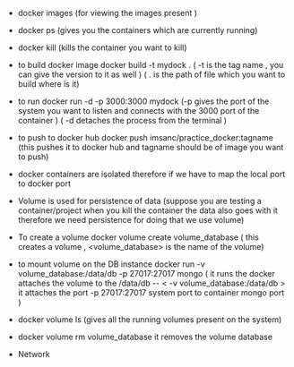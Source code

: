  - docker images 
 (for viewing the images present )

 - docker ps 
 (gives you the containers which are currently running)
 
- docker kill <container-id>
(kills the container you want to kill)

- to build docker image
  docker build -t mydock .
( -t is the tag name , you can give the version to it as well )
( . is the path of file which you want to build where is it)

- to run
 docker run -d -p 3000:3000 mydock 
 (-p gives the port of the system you want to listen and connects with the 3000 port of the container )
 ( -d detaches the process from the terminal )

- to push to docker hub
docker push imsanc/practice_docker:tagname
(this pushes it to docker hub and tagname should be of image you want to push)

- docker containers are isolated therefore if we have to map the local port to docker port

- Volume is used for persistence of data (suppose you are testing a container/project when you kill the container the data also goes with it therefore we need persistence for doing that we use volume)

- To create a volume
docker volume create volume_database
( this creates a volume , <volume_database> is the name of the volume)

- to mount volume on the DB instance
docker run -v volume_database:/data/db -p 27017:27017 mongo
( it runs the docker attaches the volume to the /data/db -- < -v volume_database:/data/db > 
 it attaches the port -p 27017:27017 system port to container mongo port
)
- docker volume ls
 (gives all the running volumes present on the system)


- docker volume rm volume_database
it removes the volume database    

- Network
